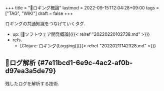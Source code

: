 +++
title = "📝ロギング概論"
lastmod = 2022-09-15T12:04:28+09:00
tags = ["TAG", "WIKI"]
draft = false
+++

ロギングの共通知識をつなげていくタグ.

-   up: [📂ソフトウェア開発概論]({{< relref "20220220102738.md" >}})
-   refs.
    -   [Clojure: ロギング(Logging)]({{< relref "20220211142328.md" >}})


## 📝ログ解析 {#7e11bcd1-6e9c-4ac2-af0b-d97ea3a5de79}

残したログを解析する技術.
